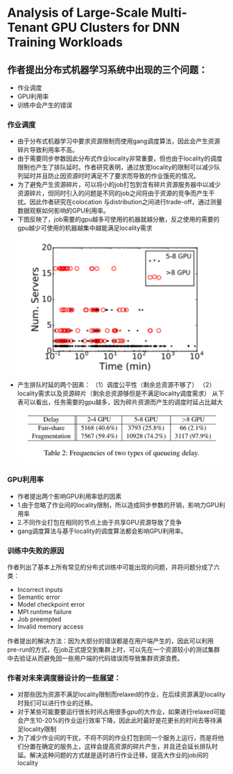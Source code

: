 # Analysis of Large-Scale Multi-Tenant GPU Clusters for DNN Training Workloads

## 作者提出分布式机器学习系统中出现的三个问题：
- 作业调度
- GPU利用率
- 训练中会产生的错误

### 作业调度
- 由于分布式机器学习中要求资源限制而使用gang调度算法，因此会产生资源碎片导致利用率不高。
- 由于需要同步参数因此分布式作业locality非常重要，但也由于locality的调度限制也产生了排队延时。作者研究表明，通过放宽locality的限制可以减少队列延时并且防止因资源时时满足不了要求而导致的作业饿死的情况。
- 为了避免产生资源碎片，可以将小的job打包到含有碎片资源服务器中以减少资源碎片，但同时引入的问题是不同的job之间将由于资源的竞争而产生干扰。因此作者研究在colocation 与distribution之间进行trade-off，通过测量数据观察如何影响的GPU利用率。
- 下图反映了，job需要的gpu越多可使用的机器就越分散，反之使用的需要的gpu越少可使用的机器越集中越能满足locality需求
![avatar](/img/1.png)
- 产生排队时延的两个因素：
（1）调度公平性（剩余总资源不够了）
（2）locality需求以及资源碎片（剩余总资源够但是不满足locality调度需求）
从下表可以看出，任务需要的gpu越多，因为碎片资源而产生的调度时延占比越大
![avatar](/img/2.png)
### GPU利用率
- 作者提出两个影响GPU利用率低的因素
- 1.由于忽略了作业间的locality限制，所以造成同步参数的开销，影响力GPU利用率
- 2.不同作业打包在相同的节点上由于共享GPU资源导致了竞争
- gang调度算法与基于locality的调度算法都会影响GPU利用率。

### 训练中失败的原因
作者列出了基本上所有常见的分布式训练中可能出现的问题，并将问题分成了六类：
- Incorrect inputs
- Semantic error
- Model checkpoint error
- MPI runtime failure
- Job preempted
- Invalid memory access

作者提出的解决方法：因为大部分的错误都是在用户端产生的，因此可以利用pre-run的方式，在job正式提交到集群上时，可以先在一个资源较小的测试集群中去验证从而避免因一些用户端的代码错误而导致集群资源浪费。

### 作者对未来调度器设计的一些展望：
- 对那些因为资源不满足locality限制而relaxed的作业，在后续资源满足locality时我们可以进行作业的迁移。
- 对于某些可能要要运行很长时间占用很多gpu的大作业，如果进行relaxed可能会产生10-20%的作业运行效率下降，因此此时最好是花更长的时间去等待满足locality限制
- 为了减少作业间的干扰，不将不同的作业打包到同一个服务上运行，而是将他们分置在确定的服务上，这样会提高资源的碎片产生，并且还会延长排队时延。解决这种问题的方式就是适时进行作业迁移，提高大作业的job间的locality


